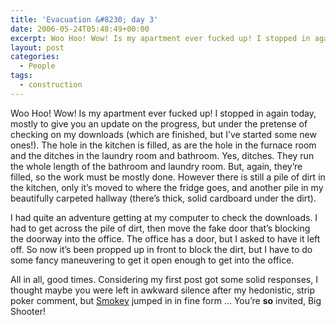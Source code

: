 ```yaml
---
title: 'Evacuation &#8230; day 3'
date: 2006-05-24T05:48:49+00:00
excerpt: Woo Hoo! Wow! Is my apartment ever fucked up! I stopped in again today, mostly to give you an update on the progress,
layout: post
categories:
  - People
tags:
  - construction
---
```

Woo Hoo! Wow! Is my apartment ever fucked up! I stopped in again today, mostly to give you an update on the progress, but under the pretense of checking on my downloads (which are finished, but I&#8217;ve started some new ones!). The hole in the kitchen is filled, as are the hole in the furnace room and the ditches in the laundry room and bathroom. Yes, ditches. They run the whole length of the bathroom and laundry room. But, again, they&#8217;re filled, so the work must be mostly done. However there is still a pile of dirt in the kitchen, only it&#8217;s moved to where the fridge goes, and another pile in my beautifully carpeted hallway (there&#8217;s thick, solid cardboard under the dirt).

I had quite an adventure getting at my computer to check the downloads. I had to get across the pile of dirt, then move the fake door that&#8217;s blocking the doorway into the office. The office has a door, but I asked to have it left off. So now it&#8217;s been propped up in front to block the dirt, but I have to do some fancy maneuvering to get it open enough to get into the office.

All in all, good times. Considering my first post got some solid responses, I thought maybe you were left in awkward silence after my hedonistic, strip poker comment, but [Smokey](http://bacon.frymybacon.com/) jumped in in fine form &#8230; You&#8217;re <span style="font-weight: bold;">so</span> invited, Big Shooter!